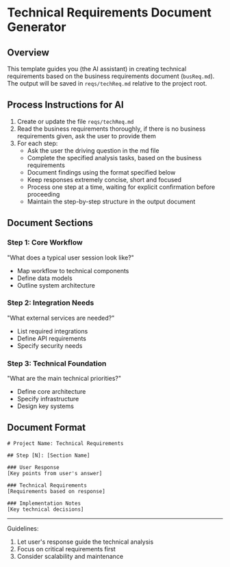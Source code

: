 # Technical Requirements Document Generator

## Overview
This template guides you (the AI assistant) in creating technical requirements based on the business requirements document (`busReq.md`). The output will be saved in `reqs/techReq.md` relative to the project root.

## Process Instructions for AI
1. Create or update the file `reqs/techReq.md`
2. Read the business requirements thoroughly, if there is no business requirements given, ask the user to provide them
3. For each step:
   - Ask the user the driving question in the md file
   - Complete the specified analysis tasks, based on the business requirements
   - Document findings using the format specified below
   - Keep responses extremely concise, short and focused
   - Process one step at a time, waiting for explicit confirmation before proceeding
   - Maintain the step-by-step structure in the output document

## Document Sections

### Step 1: Core Workflow
"What does a typical user session look like?"
- Map workflow to technical components
- Define data models
- Outline system architecture

### Step 2: Integration Needs
"What external services are needed?"
- List required integrations
- Define API requirements
- Specify security needs

### Step 3: Technical Foundation
"What are the main technical priorities?"
- Define core architecture
- Specify infrastructure
- Design key systems

## Document Format
```
# Project Name: Technical Requirements

## Step [N]: [Section Name]

### User Response
[Key points from user's answer]

### Technical Requirements
[Requirements based on response]

### Implementation Notes
[Key technical decisions]
```

---
Guidelines:
1. Let user's response guide the technical analysis
2. Focus on critical requirements first
3. Consider scalability and maintenance